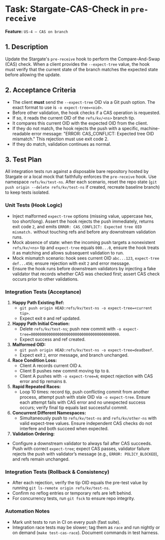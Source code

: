 # Task: Stargate-CAS-Check in `pre-receive`

**Feature:** `US-4 — CAS on branch`

## 1. Description

Update the Stargate's `pre-receive` hook to perform the Compare-And-Swap (CAS) check. When a client provides the `--expect-tree` value, the hook must verify that the current state of the branch matches the expected state before allowing the update.

## 2. Acceptance Criteria

- The client **must** send the `--expect-tree` OID via a Git push option. The exact format to use is `-o expect-tree=<oid>`.
- Before other validation, the hook checks if a CAS operation is requested.
- If so, it reads the current OID of the `refs/kv/<ns>` branch tip.
- It compares this current OID with the expected OID from the client.
- If they do not match, the hook rejects the push with a specific, machine-readable error message: "ERROR: CAS_CONFLICT: Expected tree OID mismatch." This rejection must use exit code 2.
- If they do match, validation continues as normal.

## 3. Test Plan

All integration tests run against a disposable bare repository hosted by Stargate or a local mock that faithfully enforces the `pre-receive` hook. Use namespace `refs/kv/test-ns`. After each scenario, reset the repo state (`git push origin --delete refs/kv/test-ns` if created, recreate baseline branch) to keep tests isolated.

### Unit Tests (Hook Logic)
- Inject malformed `expect-tree` options (missing value, uppercase hex, too short/long). Assert the hook rejects the push immediately, returns exit code `2`, and emits `ERROR: CAS_CONFLICT: Expected tree OID mismatch.` without touching refs and before any downstream validation runs.
- Mock absence of state: when the incoming push targets a nonexistent `refs/kv/<ns>` tip and `expect-tree` equals `000...0`, ensure the hook treats it as matching and allows subsequent validation to run.
- Mock mismatch scenario: hook sees current OID `abc...123`, `expect-tree` `def...456`; ensure rejection with exit `2` and error message.
- Ensure the hook runs before downstream validators by injecting a fake validator that records whether CAS was checked first; assert CAS check occurs prior to other validations.

### Integration Tests (Acceptance)
1. **Happy Path Existing Ref:**
   - `git push origin HEAD:refs/kv/test-ns -o expect-tree=<current tip>`.
   - Expect exit `0` and ref updated.
2. **Happy Path Initial Creation:**
   - Delete `refs/kv/test-ns`; push new commit with `-o expect-tree=0000000000000000000000000000000000000000`.
   - Expect success and ref created.
3. **Malformed OID:**
   - `git push origin HEAD:refs/kv/test-ns -o expect-tree=deadbeef`.
   - Expect exit `2`, error message, and branch unchanged.
4. **Race Condition Loss:**
   - Client A records current OID `A`.
   - Client B pushes new commit moving tip to `B`.
   - Client A pushes with `-o expect-tree=A`; expect rejection with CAS error and tip remains `B`.
5. **Rapid Repeated Races:**
   - Loop 10 times: record tip, push conflicting commit from another process, attempt push with stale OID via `-o expect-tree`. Ensure each attempt fails with CAS error and no unexpected success occurs; verify final tip equals last successful commit.
6. **Concurrent Different Namespaces:**
   - Simultaneously push to `refs/kv/test-ns` and `refs/kv/other-ns` with valid expect-tree values. Ensure independent CAS checks do not interfere and both succeed when expected.
7. **Validation Ordering:**
- Configure a downstream validator to always fail after CAS succeeds. Push with correct `expect-tree`; expect CAS passes, validator failure rejects the push with validator’s message (e.g., `ERROR: POLICY_BLOCKED`), and refs remain unchanged.

### Integration Tests (Rollback & Consistency)
- After each rejection, verify the tip OID equals the pre-test value by running `git ls-remote origin refs/kv/test-ns`.
- Confirm no reflog entries or temporary refs are left behind.
- For concurrency tests, run `git fsck` to ensure repo integrity.

### Automation Notes
- Mark unit tests to run in CI on every push (fast suite).
- Integration race tests may be slower; tag them as `race` and run nightly or on demand (`make test-cas-race`). Document commands in test harness.
